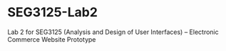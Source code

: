 # SEG3125-Lab2
Lab 2 for SEG3125 (Analysis and Design of User Interfaces) – Electronic Commerce Website Prototype
